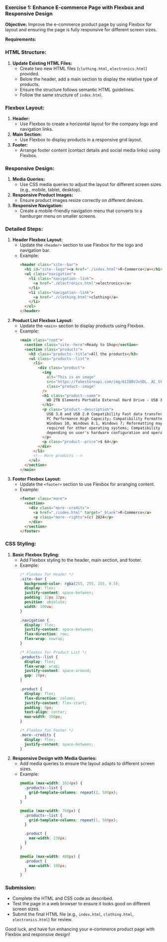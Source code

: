 ### Exercise 1: Enhance E-commerce Page with Flexbox and Responsive Design

**Objective:**
Improve the e-commerce product page by using Flexbox for layout and ensuring the page is fully responsive for different screen sizes.

**Requirements:**

### HTML Structure:

1. **Update Existing HTML Files:**
   - Create two new HTML files (`clothing.html`, `electronics.html`) provided.
   - Below the header, add a main section to display the relative type of products.
   - Ensure the structure follows semantic HTML guidelines.
   - Follow the same structure of `index.html`.

### Flexbox Layout:

1. **Header:**
   - Use Flexbox to create a horizontal layout for the company logo and navigation links.
2. **Main Section:**
   - Use Flexbox to display products in a responsive grid layout.
3. **Footer:**
   - Arrange footer content (contact details and social media links) using Flexbox.

### Responsive Design:

1. **Media Queries:**
   - Use CSS media queries to adjust the layout for different screen sizes (e.g., mobile, tablet, desktop).
2. **Responsive Product Images:**
   - Ensure product images resize correctly on different devices.
3. **Responsive Navigation:**
   - Create a mobile-friendly navigation menu that converts to a hamburger menu on smaller screens.

### Detailed Steps:

1. **Header Flexbox Layout:**
   - Update the `<header>` section to use Flexbox for the logo and navigation bar.
   - Example:
     ```html
     <header class="site--bar">
       <h1 id="site--logo"><a href="./index.html">R-Commerce</a></h1>
       <ul class="navigation">
         <li class="navigation--link">
           <a href="./electronics.html">electronics</a>
         </li>
         <li class="navigation--link">
           <a href="./clothing.html">clothing</a>
         </li>
       </ul>
     </header>
     ```
2. **Product List Flexbox Layout:**
   - Update the `<main>` section to display products using Flexbox.
   - Example:
     ```html
     <main class="root">
       <section class="site--hero">Ready to Shop</section>
       <section class="products">
         <h3 class="products--title">All the products</h3>
         <ul class="products--list">
           <li>
             <div class="product">
               <img
                 alt="This is an image"
                 src="https://fakestoreapi.com/img/61IBBVJvSDL._AC_SY879_.jpg"
                 class="product--image"
               />
               <h1 class="product--name">
                 WD 2TB Elements Portable External Hard Drive - USB 3.0
               </h1>
               <p class="product--description">
                 USB 3.0 and USB 2.0 Compatibility Fast data transfers Improve
                 PC Performance High Capacity; Compatibility Formatted NTFS for
                 Windows 10, Windows 8.1, Windows 7; Reformatting may be
                 required for other operating systems; Compatibility may vary
                 depending on user's hardware configuration and operating system
               </p>
               <p class="product--price">$ 64</p>
             </div>
           </li>
           <!-- More products -->
         </ul>
       </section>
     </main>
     ```
3. **Footer Flexbox Layout:**
   - Update the `<footer>` section to use Flexbox for arranging content.
   - Example:
     ```html
     <footer class="more">
       <section>
         <div class="more--credits">
           <a href="./index.html" target="_blank">R-Commerce</a>
           <p class="more--rights">(c) 2024</p>
         </div>
       </section>
     </footer>
     ```

### CSS Styling:

1. **Basic Flexbox Styling:**
   - Add Flexbox styling to the header, main section, and footer.
   - Example:
     ```css
     /* Flexbox for Header */
     .site--bar {
       background-color: rgba(255, 255, 255, 0.5);
       display: flex;
       justify-content: space-between;
       padding: 22px 32px;
       position: absolute;
       width: 100vw;
     }

     .navigation {
       display: flex;
       justify-content: space-between;
       flex-direction: row;
       flex-wrap: nowrap;
     }

     /* Flexbox for Product List */
     .products--list {
       display: flex;
       flex-wrap: wrap;
       justify-content: space-around;
       gap: 20px;
     }

     .product {
       display: flex;
       flex-direction: column;
       justify-content: flex-start;
       padding: 6px;
       text-align: center;
       max-width: 200px;
     }

     /* Flexbox for Footer */
     .more--credits {
       display: flex;
       justify-content: space-between;
     }
     ```
2. **Responsive Design with Media Queries:**
   - Add media queries to ensure the layout adapts to different screen sizes.
   - Example:
     ```css
     @media (max-width: 1024px) {
       .products--list {
         grid-template-columns: repeat(2, 500px);
       }
     }

     @media (max-width: 768px) {
       .products--list {
         grid-template-columns: repeat(1, 500px);
       }

       .product {
         max-width: 230px;
       }
     }

     @media (max-width: 480px) {
       .product {
         max-width: 180px;
       }
     }
     ```

### Submission:

- Complete the HTML and CSS code as described.
- Test the page in a web browser to ensure it looks good on different screen sizes.
- Submit the final HTML file (e.g., `index.html`, `clothing.html`, `electronics.html`) for review.

Good luck, and have fun enhancing your e-commerce product page with Flexbox and responsive design!
